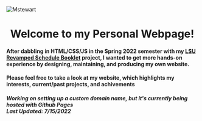 ![Mstewart](https://user-images.githubusercontent.com/81037163/178838862-924ab18c-7559-46c4-b9da-af35d109b42b.png)

# <div align="center"> Welcome to my Personal Webpage!</div>

#### After dabbling in HTML/CSS/JS in the Spring 2022 semester with my [LSU Revamped Schedule Booklet](https://github.com/maggiestewart/LSUScheduleBookletProject) project, I wanted to get more hands-on experience by designing, maintaining, and producing my own website. 
#### Please feel free to take a look at my website, which highlights my interests, current/past projects, and achivements

##### Working on setting up a custom domain name, but it's currently being hosted with Github Pages <br> Last Updated: 7/15/2022
